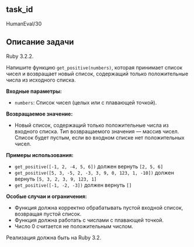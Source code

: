 ## task_id
HumanEval/30

## Описание задачи
Ruby 3.2.2.

Напишите функцию `get_positive(numbers)`, которая принимает список чисел и возвращает новый список, содержащий только положительные числа из исходного списка.

**Входные параметры:**

* `numbers`: Список чисел (целых или с плавающей точкой).

**Возвращаемое значение:**

* Новый список, содержащий только положительные числа из входного списка.  Тип возвращаемого значения — массив чисел.  Список будет пустым, если во входном списке нет положительных чисел.

**Примеры использования:**

* `get_positive([-1, 2, -4, 5, 6])`  должен вернуть `[2, 5, 6]`
* `get_positive([5, 3, -5, 2, -3, 3, 9, 0, 123, 1, -10])` должен вернуть `[5, 3, 2, 3, 9, 123, 1]`
* `get_positive([-1, -2, -3])` должен вернуть `[]`


**Особые случаи и ограничения:**

* Функция должна корректно обрабатывать пустой входной список, возвращая пустой список.
* Функция должна работать с числами с плавающей точкой.
* Число 0 считается не положительным числом.


Реализация должна быть на Ruby 3.2.

